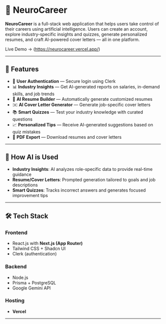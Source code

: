 # 🧠 NeuroCareer

**NeuroCareer** is a full-stack web application that helps users take control of their careers using artificial intelligence. Users can create an account, explore industry-specific insights and quizzes, generate personalized resumes, and craft AI-powered cover letters  — all in one platform.

Live Demo → (https://neurocareer.vercel.app/)

---

## 🚀 Features

- 🔐 **User Authentication** — Secure login using Clerk
- 📊 **Industry Insights** — Get AI-generated reports on salaries, in-demand skills, and job trends
- 📄 **AI Resume Builder** — Automatically generate customized resumes
- ✉️ **AI Cover Letter Generator** — Generate job-specific cover letters
- 📚 **Smart Quizzes** — Test your industry knowledge with curated questions
- 📈 **Personalized Tips** — Receive AI-generated suggestions based on quiz mistakes
- 💾 **PDF Export** — Download resumes and cover letters

---

## 🧠 How AI is Used

- **Industry Insights**: AI analyzes role-specific data to provide real-time guidance
- **Resume/Cover Letters**: Prompted generation tailored to goals and job descriptions
- **Smart Quizzes**: Tracks incorrect answers and generates focused improvement tips

---

## 🛠 Tech Stack

### Frontend
- React.js with **Next.js (App Router)**
- Tailwind CSS + Shadcn UI
- Clerk (authentication)

### Backend
- Node.js
- Prisma + PostgreSQL
- Google Gemini API

### Hosting
- **Vercel**

---
